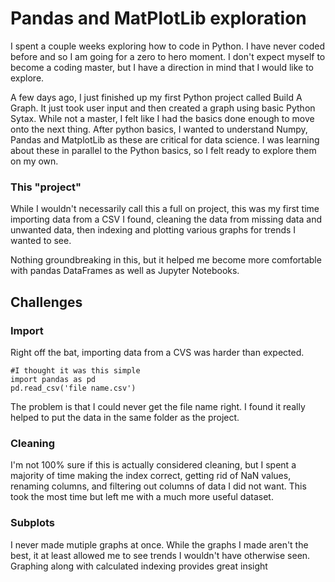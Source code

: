 # Pandas and MatPlotLib exploration
I spent a couple weeks exploring how to code in Python. I have never coded before and so I am going for a zero to hero moment. I don't expect myself to become a coding master, but I have a direction in mind that I would like to explore.

A few days ago, I just finished up my first Python project called Build A Graph. It just took user input and then created a graph using basic Python Sytax. While not a master, I felt like I had the basics done enough to move onto the next thing. After python basics, I wanted to understand Numpy, Pandas and MatplotLib as these are critical for data science. I was learning about these in parallel to the Python basics, so I felt ready to explore them on my own.

### This "project"
While I wouldn't necessarily call this a full on project, this was my first time importing data from a CSV I found, cleaning the data from missing data and unwanted data, then indexing and plotting various graphs for trends I wanted to see.

Nothing groundbreaking in this, but it helped me become more comfortable with pandas DataFrames as well as Jupyter Notebooks.

## Challenges

### Import
Right off the bat, importing data from a CVS was harder than expected.
~~~
#I thought it was this simple
import pandas as pd
pd.read_csv('file name.csv')
~~~
The problem is that I could never get the file name right. I found it really helped to put the data in the same folder as the project.

### Cleaning
I'm not 100% sure if this is actually considered cleaning, but I spent a majority of time making the index correct, getting rid of NaN values, renaming columns, and filtering out columns of data I did not want. This took the most time but left me with a much more useful dataset.

### Subplots
I never made mutiple graphs at once. While the graphs I made aren't the best, it at least allowed me to see trends I wouldn't have otherwise seen. Graphing along with calculated indexing provides great insight
